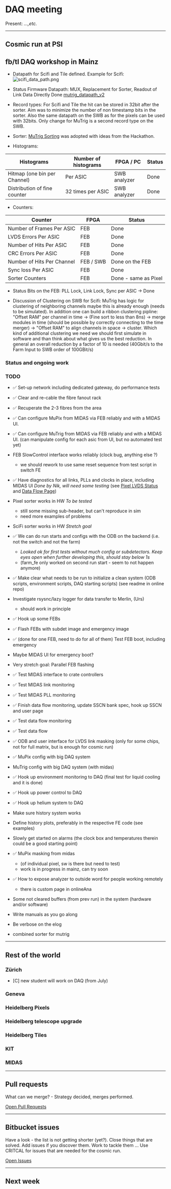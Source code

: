 # DAQ meeting

Present: *...,etc.*

___
## Cosmic run at PSI

## fb/tl DAQ workshop in Mainz
* Datapath for Scifi and Tile defined. Example for Scifi:
![scifi_data_path.png](https://bitbucket.org/repo/7zKBgbq/images/3583848254-scifi_data_path.png)

* Status Firmware Datapath:
MUX, Replacement for Sorter, Readout of Link Data Directly Done [mutrig_datapath_v2](https://bitbucket.org/mu3e/online/branch/mutrig_datapath_v2)

* Record types: For Scifi and Tile the hit can be stored in 32bit after the sorter. Aim was to minimize the number of non timestamp bits in the sorter. Also the same datapath on the SWB as for the pixels can be used with 32bits. Only change for MuTrig is a second record type on the SWB.
* Sorter: [MuTrig Sorting](https://bitbucket.org/mu3e/online/wiki/MuTrig%20sorting) was adopted with ideas from the Hackathon.
* Histograms: 

| Histograms         | Number of histograms | FPGA / PC | Status |
|--------------|-----------|------------|------|
| Hitmap (one bin per Channel) | Per ASIC | SWB analyzer        | Done |
| Distribution of fine counter      | 32 times per ASIC | SWB analyzer       | Done |

* Counters:

| Counter         | FPGA  | Status |
|--------------|------------|------------|
| Number of Frames Per ASIC | FEB        | Done |
| LVDS Errors Per ASIC | FEB       | Done |
| Number of Hits Per ASIC | FEB | Done |
| CRC Errors	Per ASIC | FEB | Done |
| Number of Hits Per Channel | FEB / SWB | Done on the FEB |
| Sync loss Per ASIC | FEB | Done |
| Sorter Counters | FEB | Done - same as Pixel |

* Status Bits on the FEB: PLL Lock, Link Lock, Sync per ASIC -> Done

* Discussion of Clustering on SWB for Scifi: 
MuTrig has logic for clustering of neighboring channels maybe this is already enough (needs to be simulated). In addition one can build a ribbon clustering pipline: "Offset RAM" per channel in time -> (Fine sort to less than 8ns) -> merge modules in time (should be possible by correctly connecting to the time merger) -> "Offset RAM" to align channels in space -> cluster. Which kind of additional clustering we need we should first simulate in software and than think about what gives us the best reduction. In general an overall reduction by a factor of 10 is needed (40Gbit/s to the Farm Input to SWB order of 100GBit/s)


### Status and ongoing work

### TODO

* :white_check_mark:
  Set-up network including dedicated gateway, do performance tests
* :white_check_mark:
  Clear and re-cable the fibre fanout rack
* :white_check_mark:
  Recuperate the 2-3 fibres from the area
* :white_check_mark:
  Can configure MuPix from MIDAS via FEB reliably and with a MIDAS UI.
* :white_check_mark:
  Can configure MuTrig from MIDAS via FEB reliably and with a MIDAS UI.
  (can manipulate config for each asic from UI,
  but no automated test yet)

* FEB SlowControl interface works reliably (clock bug, anything else ?)
    - we should rework to use same reset sequence from test script in switch FE

* :white_check_mark:
  Have diagnostics for all links, PLLs and clocks in place, including MIDAS UI
  *Done by Nik, will need some testing*
  (see [Pixel LVDS Status](https://bitbucket.org/mu3e/online/wiki/UI/Pixel%20LVDS%20UI.md)
  and [Data Flow Page](https://bitbucket.org/mu3e/online/wiki/UI/Data%20Flow%20UI.md))

* Pixel sorter works in HW *To be tested*
    - still some missing sub-header, but can't reproduce in sim
    - need more examples of problems
* SciFi sorter works in HW *Stretch goal*

* :white_check_mark:
  We can do run starts and configs with the ODB on the backend
  (i.e. not the switch and not the farm)
    - *Looked ok for first tests without much config or subdetectors.*
      *Keep eyes open when further developing this, should stay below 1s*
    - (farm_fe only worked on second run start - seem to not happen anymore)

* :white_check_mark:
  Make clear what needs to be run to initialize a clean system
  (ODB scripts, environment scripts, DAQ starting scripts)
  (see readme in online repo)

* Investigate rsysnc/lazy logger for data transfer to Merlin, (Urs)
    - should work in principle

* :white_check_mark:
  Hook up some FEBs
* :white_check_mark:
  Flash FEBs with subdet image and emergency image
* :white_check_mark:
  (done for one FEB, need to do for all of them)
  Test FEB boot, including emergency

* Maybe MIDAS UI for emergency boot?
* Very stretch goal: Parallel FEB flashing

* :white_check_mark:
  Test MIDAS interface to crate controllers
* :white_check_mark:
  Test MIDAS link monitoring
* :white_check_mark:
  Test MIDAS PLL monitoring
* :white_check_mark:
  Finish data flow monitoring, update SSCN bank spec, hook up SSCN and user page
* :white_check_mark:
  Test data flow monitoring
* :white_check_mark:
  Test data flow
* :white_check_mark:
  ODB and user interface for LVDS link masking
  (only for some chips, not for full matrix, but is enough for cosmic run)
* :white_check_mark:
  MuPix config with big DAQ system

* MuTrig config with big DAQ system (with midas)

* :white_check_mark:
  Hook up environment monitoring to DAQ
  (final test for liquid cooling and it is done)
* :white_check_mark:
  Hook up power control to DAQ
* :white_check_mark:
  Hook up helium system to DAQ

* Make sure history system works
* Define history plots, preferably in the respective FE code
  (see examples)
* Slowly get started on alarms (the clock box and temperatures therein could be a good starting point)
* :white_check_mark:
  MuPix masking from midas
    - (of individual pixel, sw is there but need to test)
    - work is in progress in mainz, can try soon

* :white_check_mark:
  How to expose analyzer to outside word for people working remotely
    - there is custom page in onlineAna

* Some not cleared buffers (from prev run) in the system (hardware and/or software)

* Write manuals as you go along
* Be verbose on the elog

* combined sorter for mutrig

___
## Rest of the world

### Zürich ###

- [C] new student will work on DAQ (from July)

### Geneva ###

### Heidelberg Pixels ###

### Heidelberg telescope upgrade ###

### Heidelberg Tiles ###

### KIT ###

### MIDAS ###

___
## Pull requests

What can we merge? - Strategy decided, merges performed.

[Open Pull Requests](https://bitbucket.org/mu3e/online/pull-requests/?state=OPEN)

___
## Bitbucket issues

Have a look - the list is not getting shorter (yet?).
Close things that are solved.
Add issues if you discover them.
Work to tackle them ...
Use CRITCAL for issues that are needed for the cosmic run.

[Open Issues](https://bitbucket.org/mu3e/online/issues?status=new&status=open)

___
## Next week